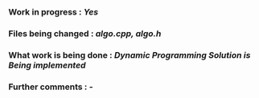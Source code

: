 <!-- Please edit only X in
# Y :  **_X_** -->
### Work in progress  :  **_Yes_**  
### Files being changed   :   **_algo.cpp, algo.h_**
### What work is being done  :   **_Dynamic Programming Solution is Being implemented_**
### Further comments  :   **_-_**
